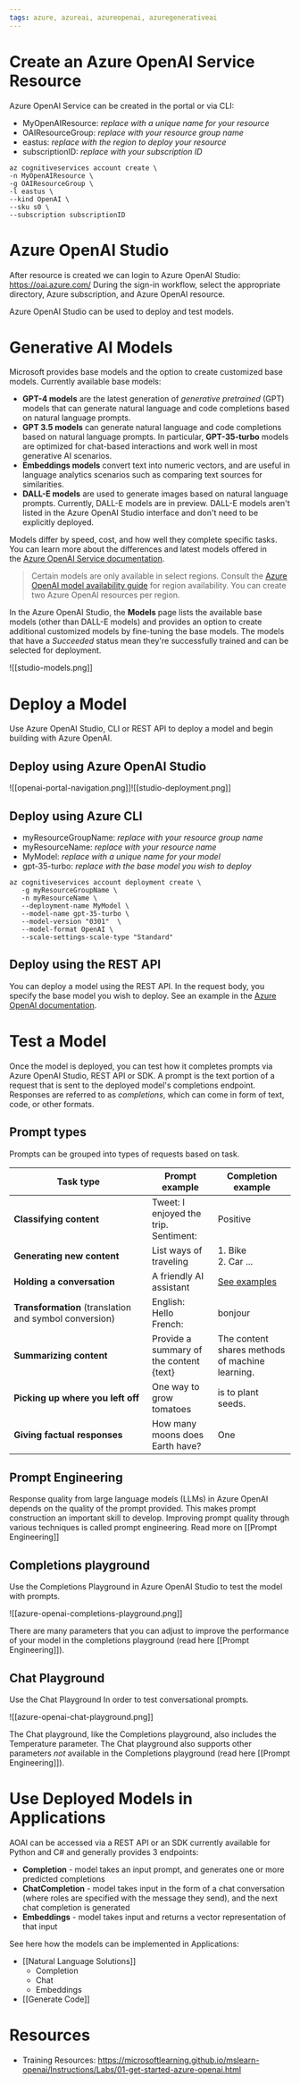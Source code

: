 ```yaml
---
tags: azure, azureai, azureopenai, azuregenerativeai
---
```


# Create an Azure OpenAI Service Resource

Azure OpenAI Service can be created in the portal or via CLI:

-   MyOpenAIResource: *replace with a unique name for your resource*
-   OAIResourceGroup: *replace with your resource group name*
-   eastus: *replace with the region to deploy your resource*
-   subscriptionID: *replace with your subscription ID*

```
az cognitiveservices account create \
-n MyOpenAIResource \
-g OAIResourceGroup \
-l eastus \
--kind OpenAI \
--sku s0 \
--subscription subscriptionID
```

# Azure OpenAI Studio

After resource is created we can login to Azure OpenAI Studio: https://oai.azure.com/ During the sign-in workflow, select the appropriate directory, Azure subscription, and Azure OpenAI resource.

Azure OpenAI Studio can be used to deploy and test models.

# Generative AI Models

Microsoft provides base models and the option to create customized base models. Currently available base models:

-   **GPT-4 models** are the latest generation of *generative pretrained* (GPT) models that can generate natural language and code completions based on natural language prompts.
-   **GPT 3.5 models** can generate natural language and code completions based on natural language prompts. In particular, **GPT-35-turbo** models are optimized for chat-based interactions and work well in most generative AI scenarios.
-   **Embeddings models** convert text into numeric vectors, and are useful in language analytics scenarios such as comparing text sources for similarities.
-   **DALL-E models** are used to generate images based on natural language prompts. Currently, DALL-E models are in preview. DALL-E models aren't listed in the Azure OpenAI Studio interface and don't need to be explicitly deployed.

Models differ by speed, cost, and how well they complete specific tasks. You can learn more about the differences and latest models offered in the [Azure OpenAI Service documentation](https://learn.microsoft.com/en-us/azure/cognitive-services/openai/concepts/models).

> Certain models are only available in select regions. Consult the [Azure OpenAI model availability guide](https://learn.microsoft.com/en-us/azure/cognitive-services/openai/concepts/models#model-summary-table-and-region-availability/?azure-portal=true) for region availability. You can create two Azure OpenAI resources per region.

In the Azure OpenAI Studio, the **Models** page lists the available base models (other than DALL-E models) and provides an option to create additional customized models by fine-tuning the base models. The models that have a *Succeeded* status mean they're successfully trained and can be selected for deployment.

![[studio-models.png]]

# Deploy a Model

Use Azure OpenAI Studio, CLI or REST API to deploy a model and begin building with Azure OpenAI.

## Deploy using Azure OpenAI Studio

![[openai-portal-navigation.png]]![[studio-deployment.png]]

## Deploy using Azure CLI

-   myResourceGroupName: *replace with your resource group name*
-   myResourceName: *replace with your resource name*
-   MyModel: *replace with a unique name for your model*
-   gpt-35-turbo: *replace with the base model you wish to deploy*

```
az cognitiveservices account deployment create \
   -g myResourceGroupName \
   -n myResourceName \
   --deployment-name MyModel \
   --model-name gpt-35-turbo \
   --model-version "0301"  \
   --model-format OpenAI \
   --scale-settings-scale-type "Standard"
```

## Deploy using the REST API

You can deploy a model using the REST API. In the request body, you specify the base model you wish to deploy. See an example in the [Azure OpenAI documentation](https://learn.microsoft.com/en-us/azure/ai-services/openai/).

# Test a Model

Once the model is deployed, you can test how it completes prompts via Azure OpenAI Studio, REST API or SDK. A prompt is the text portion of a request that is sent to the deployed model's completions endpoint. Responses are referred to as *completions*, which can come in form of text, code, or other formats.

## Prompt types

Prompts can be grouped into types of requests based on task.

| Task type                                              | Prompt example                               | Completion example                                                                                                            |
| ------------------------------------------------------ | -------------------------------------------- | ----------------------------------------------------------------------------------------------------------------------------- |
| **Classifying content**                                | Tweet: I enjoyed the trip.  <br>Sentiment:   | Positive                                                                                                                      |
| **Generating new content**                             | List ways of traveling                       | 1. Bike  <br>2. Car ...                                                                                                       |
| **Holding a conversation**                             | A friendly AI assistant                      | [See examples](https://learn.microsoft.com/en-us/azure/cognitive-services/openai/how-to/completions#conversation?portal=true) |
| **Transformation** (translation and symbol conversion) | English: Hello  <br>French:                  | bonjour                                                                                                                       |
| **Summarizing content**                                | Provide a summary of the content  <br>{text} | The content shares methods of machine learning.                                                                               |
| **Picking up where you left off**                      | One way to grow tomatoes                     | is to plant seeds.                                                                                                            |
| **Giving factual responses**                           | How many moons does Earth have?              | One                                                                                                                           |

## Prompt Engineering

Response quality from large language models (LLMs) in Azure OpenAI depends on the quality of the prompt provided. This makes prompt construction an important skill to develop. Improving prompt quality through various techniques is called prompt engineering. Read more on [[Prompt Engineering]]

## Completions playground

Use the Completions Playground in Azure OpenAI Studio to test the model with prompts.

![[azure-openai-completions-playground.png]]

There are many parameters that you can adjust to improve the performance of your model in the completions playground (read here [[Prompt Engineering]]).

## Chat Playground

Use the Chat Playground In order to test conversational prompts.

![[azure-openai-chat-playground.png]]

The Chat playground, like the Completions playground, also includes the Temperature parameter. The Chat playground also supports other parameters *not* available in the Completions playground (read here [[Prompt Engineering]]).

# Use Deployed Models in Applications

AOAI can be accessed via a REST API or an SDK currently available for Python and C# and generally provides 3 endpoints:

-   **Completion** - model takes an input prompt, and generates one or more predicted completions
-   **ChatCompletion** - model takes input in the form of a chat conversation (where roles are specified with the message they send), and the next chat completion is generated
-   **Embeddings** - model takes input and returns a vector representation of that input

See here how the models can be implemented in Applications:

-   [[Natural Language Solutions]]
    -   Completion
    -   Chat
    -   Embeddings
-   [[Generate Code]]

# Resources

-   Training Resources: https://microsoftlearning.github.io/mslearn-openai/Instructions/Labs/01-get-started-azure-openai.html
